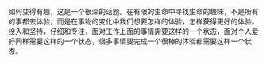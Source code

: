 
如何变得有趣，这是一个很深的话题。在有限的生命中寻找生命的趣味，不是所有的事都去体验，而是在事物的变化中我们想要怎样的体验，怎样获得更好的体验。投入和坚持，仔细和专注，面对工作上面的事情需要这样的一个状态，面对个人爱好同样需要这样的一个状态，很多事情要完成一个很棒的体验都需要这样一个状态。







